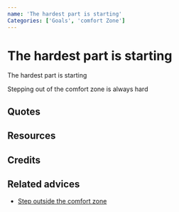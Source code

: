 ```yaml
---
name: 'The hardest part is starting'
Categories: ['Goals', 'comfort Zone']
---
```

# The hardest part is starting

The hardest part is starting

Stepping out of the comfort zone is always hard

## Quotes

## Resources

## Credits

## Related advices

- [Step outside the comfort zone](../)
